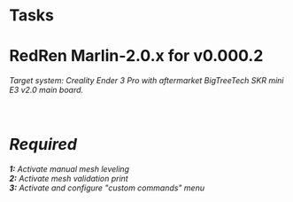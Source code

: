 # Tasks
# RedRen Marlin-2.0.x for v0.000.2
<i>Target system: Creality Ender 3 Pro with aftermarket BigTreeTech SKR mini E3 v2.0 main board. 
<br>
<br>
<br>
# Required
<b>1:</b> Activate manual mesh leveling
<br>
<b>2:</b> Activate mesh validation print
<br>
<b>3:</b> Activate and configure "custom commands" menu